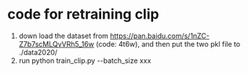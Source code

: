 # code for retraining clip
1. down load the dataset from https://pan.baidu.com/s/1nZC-Z7b7scMLQvVRh5_16w (code: 4t6w), and then put the two pkl file to ./data2020/
2. run python train_clip.py --batch_size xxx
